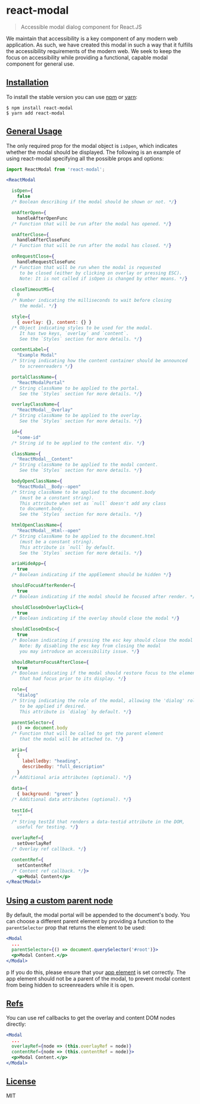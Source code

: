 # react-modal

> Accessible modal dialog component for React.JS

We maintain that accessibility is a key component of any modern web application.  As such, we have created this modal in such a way that it fulfills the accessibility requirements of the modern web.  We seek to keep the focus on accessibility while providing a functional, capable modal component for general use.

## [Installation](#installation)

To install the stable version you can use [npm](https://npmjs.org/) or [yarn](https://yarnpkg.com):


    $ npm install react-modal
    $ yarn add react-modal


## [General Usage](#usage)

The only required prop for the modal object is `isOpen`, which indicates
whether the modal should be displayed.  The following is an example of using
react-modal specifying all the possible props and options:

```jsx
import ReactModal from 'react-modal';

<ReactModal

  isOpen={
    false
  /* Boolean describing if the modal should be shown or not. */}

  onAfterOpen={
    handleAfterOpenFunc
  /* Function that will be run after the modal has opened. */}

  onAfterClose={
    handleAfterCloseFunc
  /* Function that will be run after the modal has closed. */}

  onRequestClose={
    handleRequestCloseFunc
  /* Function that will be run when the modal is requested
     to be closed (either by clicking on overlay or pressing ESC).
     Note: It is not called if isOpen is changed by other means. */}

  closeTimeoutMS={
    0
  /* Number indicating the milliseconds to wait before closing
     the modal. */}

  style={
    { overlay: {}, content: {} }
  /* Object indicating styles to be used for the modal.
     It has two keys, `overlay` and `content`.
     See the `Styles` section for more details. */}

  contentLabel={
    "Example Modal"
  /* String indicating how the content container should be announced
     to screenreaders */}

  portalClassName={
    "ReactModalPortal"
  /* String className to be applied to the portal.
     See the `Styles` section for more details. */}

  overlayClassName={
    "ReactModal__Overlay"
  /* String className to be applied to the overlay.
     See the `Styles` section for more details. */}

  id={
    "some-id"
  /* String id to be applied to the content div. */}

  className={
    "ReactModal__Content"
  /* String className to be applied to the modal content.
     See the `Styles` section for more details. */}

  bodyOpenClassName={
    "ReactModal__Body--open"
  /* String className to be applied to the document.body 
     (must be a constant string).
     This attribute when set as `null` doesn't add any class 
     to document.body.
     See the `Styles` section for more details. */}

  htmlOpenClassName={
    "ReactModal__Html--open"
  /* String className to be applied to the document.html
     (must be a constant string).
     This attribute is `null` by default.
     See the `Styles` section for more details. */}

  ariaHideApp={
    true
  /* Boolean indicating if the appElement should be hidden */}

  shouldFocusAfterRender={
    true
  /* Boolean indicating if the modal should be focused after render. */}

  shouldCloseOnOverlayClick={
    true
  /* Boolean indicating if the overlay should close the modal */}

  shouldCloseOnEsc={
    true
  /* Boolean indicating if pressing the esc key should close the modal
     Note: By disabling the esc key from closing the modal
     you may introduce an accessibility issue. */}

  shouldReturnFocusAfterClose={
    true
  /* Boolean indicating if the modal should restore focus to the element
     that had focus prior to its display. */}

  role={
    "dialog"
  /* String indicating the role of the modal, allowing the 'dialog' role
     to be applied if desired.
     This attribute is `dialog` by default. */}

  parentSelector={
    () => document.body
  /* Function that will be called to get the parent element
     that the modal will be attached to. */}

  aria={
    {
      labelledby: "heading",
      describedby: "full_description"
    }
  /* Additional aria attributes (optional). */}

  data={
    { background: "green" }
  /* Additional data attributes (optional). */}
  
  testId={
    ""
  /* String testId that renders a data-testid attribute in the DOM,
    useful for testing. */}

  overlayRef={
    setOverlayRef
  /* Overlay ref callback. */}

  contentRef={
    setContentRef
  /* Content ref callback. */}>
    <p>Modal Content</p>
</ReactModal>
```

## [Using a custom parent node](#custom-parent)

By default, the modal portal will be appended to the document's body.  You can
choose a different parent element by providing a function to the
`parentSelector` prop that returns the element to be used:

```jsx
<Modal
  ...
  parentSelector={() => document.querySelector('#root')}>
  <p>Modal Content.</p>
</Modal>
```
p
If you do this, please ensure that your
[app element](accessibility/README.md#app-element) is set correctly.  The app
element should not be a parent of the modal, to prevent modal content from
being hidden to screenreaders while it is open.

## [Refs](#refs)

You can use ref callbacks to get the overlay and content DOM nodes directly:

```jsx
<Modal
  ...
  overlayRef={node => (this.overlayRef = node)}
  contentRef={node => (this.contentRef = node)}>
  <p>Modal Content.</p>
</Modal>
```

## [License](#license)

MIT
